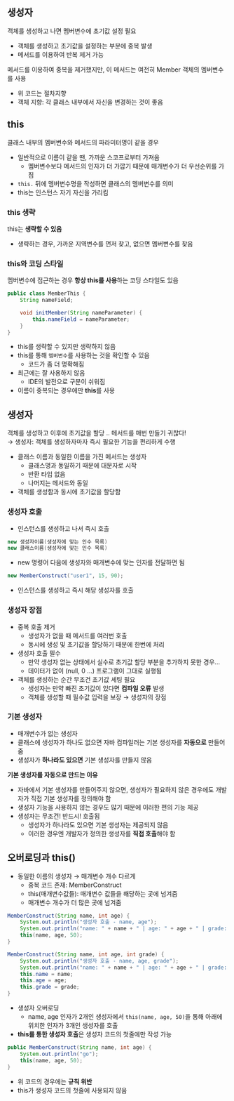 ## 생성자

객체를 생성하고 나면 멤버변수에 초기값 설정 필요
- 객체를 생성하고 초기값을 설정하는 부분에 중복 발생
- 메서드를 이용하여 반복 제거 가능

메서드를 이용하여 중복을 제거했지만, 이 메서드는 여전히 Member 객체의 멤버변수를 사용
- 위 코드는 절차지향
- 객체 지향: 각 클래스 내부에서 자신을 변경하는 것이 좋음

## this

클래스 내부의 멤버변수와 메서드의 파라미터명이 같을 경우
- 일반적으로 이름이 같을 땐, 가까운 스코프로부터 가져옴
  - 멤버변수보다 메서드의 인자가 더 가깝기 때문에 매개변수가 더 우선순위를 가짐
- `this.` 뒤에 멤버변수명을 작성하면 클래스의 멤버변수를 의미
- this는 인스턴스 자기 자신을 가리킴

### this 생략

this는 **생략할 수 있음**
- 생략하는 경우, 가까운 지역변수를 먼저 찾고, 없으면 멤버변수를 찾음

### this와 코딩 스타일

멤버변수에 접근하는 경우 **항상 this를 사용**하는 코딩 스타일도 있음
```java
public class MemberThis {
    String nameField;

    void initMember(String nameParameter) {
        this.nameField = nameParameter;
    }
}    
```
- this를 생략할 수 있지만 생략하지 않음
- this를 통해 `멤버변수`를 사용하는 것을 확인할 수 있음
  - 코드가 좀 더 명확해짐
- 최근에는 잘 사용하지 않음
  - IDE의 발전으로 구분이 쉬워짐
- 이름이 중복되는 경우에만 **this**를 사용

## 생성자

객체를 생성하고 이후에 초기값을 할당 .. 메서드를 매번 만들기 귀찮다!  
→ 생성자: 객체를 생성하자마자 즉시 필요한 기능을 편리하게 수행
- 클래스 이름과 동일한 이름을 가진 메서드는 생성자
  - 클래스명과 동일하기 때문에 대문자로 시작 
  - 반환 타입 없음
  - 나머지는 메서드와 동일
- 객체를 생성함과 동시에 초기값을 할당함

### 생성자 호출
- 인스턴스를 생성하고 나서 즉시 호출
```java
new 생성자이름(생성자에 맞는 인수 목록)
new 클래스이름(생성자에 맞는 인수 목록)
```
- new 명령어 다음에 생성자와 매개변수에 맞는 인자를 전달하면 됨
```java
new MemberConstruct("user1", 15, 90);
```
- 인스턴스를 생성하고 즉시 해당 생성자를 호출

### 생성자 장점
- 중복 호출 제거
  - 생성자가 없을 때 메서드를 여러번 호출
  - 동시에 생성 및 초기값을 할당하기 때문에 한번에 처리
- 생성자 호출 필수
  - 만약 생성자 없는 상태에서 실수로 초기값 할당 부분을 추가하지 못한 경우...
  - 데이터가 없이 (null, 0 ...) 프로그램이 그대로 실행됨
- 객체를 생성하는 순간 무조건 초기값 세팅 필요
  - 생성자는 만약 빠진 초기값이 있다면 **컴파일 오류** 발생
  - 객체를 생성할 때 필수값 입력을 보장 → 생성자의 장점


### 기본 생성자

- 매개변수가 없는 생성자
- 클래스에 생성자가 하나도 없으면 자바 컴파일러는 기본 생성자를 **자동으로** 만들어줌
- 생성자가 **하나라도 있으면** 기본 생성자를 만들지 않음

**기본 생성자를 자동으로 만드는 이유**

- 자바에서 기본 생성자를 만들어주지 않으면, 생성자가 필요하지 않은 경우에도 개발자가 직접 기본 생성자를 정의해야 함
- 생성자 기능을 사용하지 않는 경우도 많기 때문에 이러한 편의 기능 제공
- 생성자는 무조건! 반드시! 호출됨
  - 생성자가 하나라도 있으면 기본 생성자는 제공되지 않음
  - 이러한 경우엔 개발자가 정의한 생성자를 **직접 호출**해야 함

## 오버로딩과 this()

- 동일한 이름의 생성자 → 매개변수 개수 다르게
  - 중복 코드 존재: MemberConstruct
  - this(매개변수값들): 매개변수 값들을 해당하는 곳에 넘겨줌
  - 매개변수 개수가 더 많은 곳에 넘겨줌
```java
MemberConstruct(String name, int age) {
    System.out.println("생성자 호출 - name, age");
    System.out.println("name: " + name + " | age: " + age + " | grade: " + grade);
    this(name, age, 50);
}

MemberConstruct(String name, int age, int grade) {
    System.out.println("생성자 호출 - name, age, grade");
    System.out.println("name: " + name + " | age: " + age + " | grade: " + grade);
    this.name = name;
    this.age = age;
    this.grade = grade;
}
```
- 생성자 오버로딩
  - name, age 인자가 2개인 생성자에서 `this(name, age, 50)`을 통해 아래에 위치한 인자가 3개인 생성자를 호출
- **this를 통한 생성자 호출**은 생성자 코드의 첫줄에만 작성 가능
```java
public MemberConstruct(String name, int age) {
    System.out.println("go");
    this(name, age, 50);
}
```
- 위 코드의 경우에는 **규칙 위반**
- this가 생성자 코드의 첫줄에 사용되지 않음